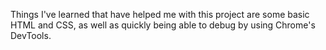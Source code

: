 Things I've learned that have helped me with this project are some basic HTML and CSS, as well as quickly being able to debug by using Chrome's DevTools.